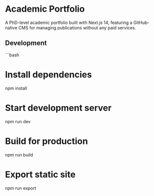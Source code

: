 # Academic Portfolio

A PhD-level academic portfolio built with Next.js 14, featuring a GitHub-native CMS for managing publications without any paid services.

## Development

\`\`\`bash
# Install dependencies
npm install

# Start development server
npm run dev

# Build for production
npm run build

# Export static site
npm run export





